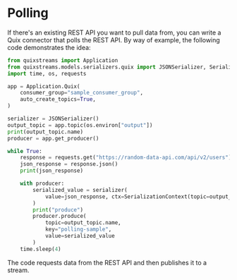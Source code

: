 # Polling

If there's an existing REST API you want to pull data from, you can write a Quix connector that polls the REST API. By way of example, the following code demonstrates the idea:

``` python
from quixstreams import Application
from quixstreams.models.serializers.quix import JSONSerializer, SerializationContext
import time, os, requests

app = Application.Quix(
    consumer_group="sample_consumer_group",
    auto_create_topics=True,
)

serializer = JSONSerializer()
output_topic = app.topic(os.environ["output"])
print(output_topic.name)
producer = app.get_producer()

while True:
    response = requests.get("https://random-data-api.com/api/v2/users")
    json_response = response.json()
    print(json_response)

    with producer:
        serialized_value = serializer(
            value=json_response, ctx=SerializationContext(topic=output_topic.name)
        )
        print("produce")
        producer.produce(
            topic=output_topic.name,
            key="polling-sample",
            value=serialized_value
        )
    time.sleep(4)
```

The code requests data from the REST API and then publishes it to a stream.
